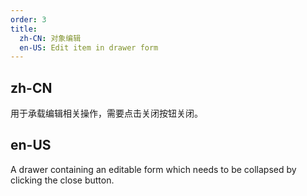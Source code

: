 ```yaml
---
order: 3
title:
  zh-CN: 对象编辑
  en-US: Edit item in drawer form
---
```


## zh-CN

用于承载编辑相关操作，需要点击关闭按钮关闭。

## en-US

A drawer containing an editable form which needs to be collapsed by clicking the close button.
